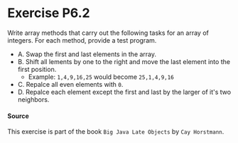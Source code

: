 # Exercise P6.2
Write array methods that carry out the following tasks for an array of integers.
For each method, provide a test program.

* A. Swap the first and last elements in the array.
* B. Shift all lements by one to the right and move the last element into the first position.
    * Example: `1,4,9,16,25` would become `25,1,4,9,16`
* C. Repalce all even elements with `0`.
* D. Repalce each element except the first and last by the larger of it's two neighbors.

#### Source
This exercise is part of the book `Big Java Late Objects` by `Cay Horstmann`.
